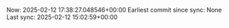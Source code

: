 Now: 2025-02-12 17:38:27.048546+00:00 Earliest commit since sync: None Last sync: 2025-02-12 15:02:59+00:00
